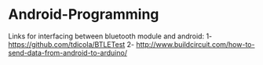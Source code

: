 # Android-Programming

Links for interfacing between bluetooth module and android:
1- https://github.com/tdicola/BTLETest
2- http://www.buildcircuit.com/how-to-send-data-from-android-to-arduino/
